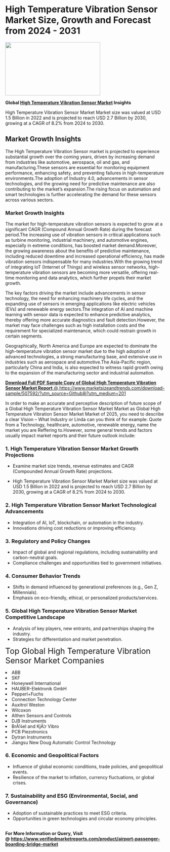 <H1>High Temperature Vibration Sensor Market Size, Growth and Forecast from 2024 - 2031</H1><img class="aligncenter size-medium wp-image-584254" src="https://thirdeyenews.in/wp-content/uploads/2024/09/Global-Market-Research-300x168.jpeg" alt="" width="300" height="168" /><p><strong>Global&nbsp;<a href="https://www.marketsizeandtrends.com/download-sample/507592/?utm_source=Github8j?utm_medium=201">High Temperature Vibration Sensor Market</a> Insights</strong></p><p>High Temperature Vibration Sensor Market Market size was valued at USD 1.5 Billion in 2022 and is projected to reach USD 2.7 Billion by 2030, growing at a CAGR of 8.2% from 2024 to 2030.</p><p><h2>Market Growth Insights</h2> <p>The High Temperature Vibration Sensor market is projected to experience substantial growth over the coming years, driven by increasing demand from industries like automotive, aerospace, oil and gas, and manufacturing.These sensors are essential for monitoring equipment performance, enhancing safety, and preventing failures in high-temperature environments.The adoption of Industry 4.0, advancements in sensor technologies, and the growing need for predictive maintenance are also contributing to the market’s expansion.The rising focus on automation and smart technologies is further accelerating the demand for these sensors across various sectors.</p> <p><a href="#"></a></p> <h3>Market Growth Insights</h3> <p>The market for high-temperature vibration sensors is expected to grow at a significant CAGR (Compound Annual Growth Rate) during the forecast period.The increasing use of vibration sensors in critical applications such as turbine monitoring, industrial machinery, and automotive engines, especially in extreme conditions, has boosted market demand.Moreover, the growing awareness about the benefits of predictive maintenance, including reduced downtime and increased operational efficiency, has made vibration sensors indispensable for many industries.With the growing trend of integrating IoT (Internet of Things) and wireless sensor networks, high-temperature vibration sensors are becoming more versatile, offering real-time monitoring and data analytics, which further propels their market growth.</p> <p>The key factors driving the market include advancements in sensor technology, the need for enhancing machinery life cycles, and the expanding use of sensors in emerging applications like electric vehicles (EVs) and renewable energy sectors.The integration of AI and machine learning with sensor data is expected to enhance predictive analytics, thereby offering more accurate diagnostics and fault detection.However, the market may face challenges such as high installation costs and the requirement for specialized maintenance, which could restrain growth in certain segments.</p> <p>Geographically, North America and Europe are expected to dominate the high-temperature vibration sensor market due to the high adoption of advanced technologies, a strong manufacturing base, and extensive use in industries such as aerospace and automotive.The Asia-Pacific region, particularly China and India, is also expected to witness rapid growth owing to the expansion of the manufacturing sector and industrial automation.</p> <p><a href="#"></p><p><span class=""><strong>Download Full PDF Sample Copy of Global High Temperature Vibration Sensor Market Report</strong> @ <a href="https://www.marketsizeandtrends.com/download-sample/507592/?utm_source=Github8j?utm_medium=201" target="_blank">https://www.marketsizeandtrends.com/download-sample/507592/?utm_source=Github8j?utm_medium=201</a></span></p><p>In order to make an accurate and perceptive description of future scope of a Global&nbsp;High Temperature Vibration Sensor Market Market as Global&nbsp;High Temperature Vibration Sensor Market Market of 2025, you need to describe a clear Vision &ndash; What Industry or Linda can you think of for example: Quote from a Technology, healthcare, automotive, renewable energy, name the market you are Reffering to.However, some general trends and factors usually impact market reports and their future outlook include:</p><h3>1.&nbsp;<strong>High Temperature Vibration Sensor Market Growth Projections</strong></h3><ul><li>Examine market size trends, revenue estimates and CAGR (Compounded Annual Growth Rate) projections.</li><li><p>High Temperature Vibration Sensor Market Market size was valued at USD 1.5 Billion in 2022 and is projected to reach USD 2.7 Billion by 2030, growing at a CAGR of 8.2% from 2024 to 2030.</p></li></ul><h3>2.&nbsp;<strong>High Temperature Vibration Sensor Market Technological Advancements</strong></h3><ul><li>Integration of AI, IoT, blockchain, or automation in the industry.</li><li>Innovations driving cost reductions or improving efficiency.</li></ul><h3>3.&nbsp;<strong>Regulatory and Policy Changes</strong></h3><ul><li>Impact of global and regional regulations, including sustainability and carbon-neutral goals.</li><li>Compliance challenges and opportunities tied to government initiatives.</li></ul><h3>4.&nbsp;<strong>Consumer Behavior Trends</strong></h3><ul><li>Shifts in demand influenced by generational preferences (e.g., Gen Z, Millennials).</li><li>Emphasis on eco-friendly, ethical, or personalized products/services.</li></ul><h3>5.&nbsp;<strong>Global High Temperature Vibration Sensor Market Competitive Landscape</strong></h3><ul><li>Analysis of key players, new entrants, and partnerships shaping the industry.</li><li>Strategies for differentiation and market penetration.</li></ul><p data-pm-slice="1 1 []"><span style="color: inherit; font-family: inherit; font-size: 25px;">Top Global High Temperature Vibration Sensor Market Companies</span></p><div class="" data-test-id=""><p><li>ABB</li><li> SKF</li><li> Honeywell International</li><li> HAUBER-Elektronik GmbH</li><li> Pepperl+Fuchs</li><li> Connection Technology Center</li><li> Auxitrol Weston</li><li> Wilcoxon</li><li> Althen Sensors and Controls</li><li> DJB Instruments</li><li> BrÃ¼el and KjÃ¦r Vibro</li><li> PCB Piezotronics</li><li> Dytran Instruments</li><li> Jiangsu New Doug Automatic Control Technology</li></p></div><h3>6.&nbsp;<strong>Economic and Geopolitical Factors</strong></h3><ul><li>Influence of global economic conditions, trade policies, and geopolitical events.</li><li>Resilience of the market to inflation, currency fluctuations, or global crises.</li></ul><h3>7.&nbsp;<strong>Sustainability and ESG (Environmental, Social, and Governance)</strong></h3><ul><li>Adoption of sustainable practices to meet ESG criteria.</li><li>Opportunities in green technologies and circular economy principles.</li></ul><h2><strong style="font-size: 14px;">For More Information or Query, Visit @&nbsp;</strong><a style="background-color: #ffffff; font-size: 14px;" href="https://www.marketsizeandtrends.com/report/high-temperature-vibration-sensor-market/" target="_blank">https://www.verifiedmarketreports.com/product/airport-passenger-boarding-bridge-market</a></h2>